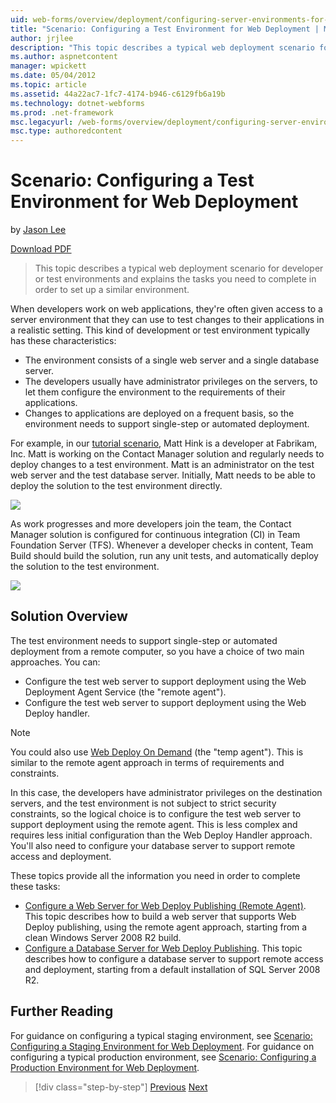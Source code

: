 ```yaml
---
uid: web-forms/overview/deployment/configuring-server-environments-for-web-deployment/scenario-configuring-a-test-environment-for-web-deployment
title: "Scenario: Configuring a Test Environment for Web Deployment | Microsoft Docs"
author: jrjlee
description: "This topic describes a typical web deployment scenario for developer or test environments and explains the tasks you need to complete in order to set up a si..."
ms.author: aspnetcontent
manager: wpickett
ms.date: 05/04/2012
ms.topic: article
ms.assetid: 44a22ac7-1fc7-4174-b946-c6129fb6a19b
ms.technology: dotnet-webforms
ms.prod: .net-framework
msc.legacyurl: /web-forms/overview/deployment/configuring-server-environments-for-web-deployment/scenario-configuring-a-test-environment-for-web-deployment
msc.type: authoredcontent
---
```

Scenario: Configuring a Test Environment for Web Deployment
====================
by [Jason Lee](https://github.com/jrjlee)

[Download PDF](https://msdnshared.blob.core.windows.net/media/MSDNBlogsFS/prod.evol.blogs.msdn.com/CommunityServer.Blogs.Components.WeblogFiles/00/00/00/63/56/8130.DeployingWebAppsInEnterpriseScenarios.pdf)

> This topic describes a typical web deployment scenario for developer or test environments and explains the tasks you need to complete in order to set up a similar environment.


When developers work on web applications, they're often given access to a server environment that they can use to test changes to their applications in a realistic setting. This kind of development or test environment typically has these characteristics:

- The environment consists of a single web server and a single database server.
- The developers usually have administrator privileges on the servers, to let them configure the environment to the requirements of their applications.
- Changes to applications are deployed on a frequent basis, so the environment needs to support single-step or automated deployment.

For example, in our [tutorial scenario](../deploying-web-applications-in-enterprise-scenarios/enterprise-web-deployment-scenario-overview.md), Matt Hink is a developer at Fabrikam, Inc. Matt is working on the Contact Manager solution and regularly needs to deploy changes to a test environment. Matt is an administrator on the test web server and the test database server. Initially, Matt needs to be able to deploy the solution to the test environment directly.

![](scenario-configuring-a-test-environment-for-web-deployment/_static/image1.png)

As work progresses and more developers join the team, the Contact Manager solution is configured for continuous integration (CI) in Team Foundation Server (TFS). Whenever a developer checks in content, Team Build should build the solution, run any unit tests, and automatically deploy the solution to the test environment.

![](scenario-configuring-a-test-environment-for-web-deployment/_static/image2.png)

## Solution Overview

The test environment needs to support single-step or automated deployment from a remote computer, so you have a choice of two main approaches. You can:

- Configure the test web server to support deployment using the Web Deployment Agent Service (the "remote agent").
- Configure the test web server to support deployment using the Web Deploy handler.

> [!NOTE]
> You could also use [Web Deploy On Demand](https://technet.microsoft.com/library/ee517345(WS.10).aspx) (the "temp agent"). This is similar to the remote agent approach in terms of requirements and constraints.


In this case, the developers have administrator privileges on the destination servers, and the test environment is not subject to strict security constraints, so the logical choice is to configure the test web server to support deployment using the remote agent. This is less complex and requires less initial configuration than the Web Deploy Handler approach. You'll also need to configure your database server to support remote access and deployment.

These topics provide all the information you need in order to complete these tasks:

- [Configure a Web Server for Web Deploy Publishing (Remote Agent)](configuring-a-web-server-for-web-deploy-publishing-remote-agent.md). This topic describes how to build a web server that supports Web Deploy publishing, using the remote agent approach, starting from a clean Windows Server 2008 R2 build.
- [Configure a Database Server for Web Deploy Publishing](configuring-a-database-server-for-web-deploy-publishing.md). This topic describes how to configure a database server to support remote access and deployment, starting from a default installation of SQL Server 2008 R2.

## Further Reading

For guidance on configuring a typical staging environment, see [Scenario: Configuring a Staging Environment for Web Deployment](scenario-configuring-a-staging-environment-for-web-deployment.md). For guidance on configuring a typical production environment, see [Scenario: Configuring a Production Environment for Web Deployment](scenario-configuring-a-production-environment-for-web-deployment.md).

>[!div class="step-by-step"]
[Previous](choosing-the-right-approach-to-web-deployment.md)
[Next](scenario-configuring-a-staging-environment-for-web-deployment.md)
